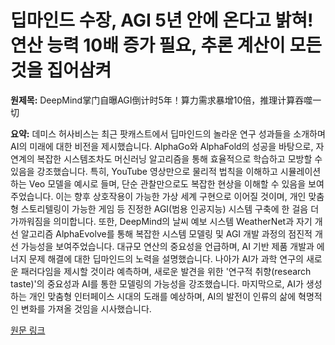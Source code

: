 # 딥마인드 수장, AGI 5년 안에 온다고 밝혀! 연산 능력 10배 증가 필요, 추론 계산이 모든 것을 집어삼켜

**원제목:** DeepMind掌门自曝AGI倒计时5年！算力需求暴增10倍，推理计算吞噬一切

**요약:** 데미스 허사비스는 최근 팟캐스트에서 딥마인드의 놀라운 연구 성과들을 소개하며 AI의 미래에 대한 비전을 제시했습니다.  AlphaGo와 AlphaFold의 성공을 바탕으로, 자연계의 복잡한 시스템조차도 머신러닝 알고리즘을 통해 효율적으로 학습하고 모방할 수 있음을 강조했습니다. 특히,  YouTube 영상만으로 물리적 법칙을 이해하고 시뮬레이션하는 Veo 모델을 예시로 들며, 단순 관찰만으로도 복잡한 현상을 이해할 수 있음을 보여주었습니다. 이는 향후 상호작용이 가능한 가상 세계 구현으로 이어질 것이며,  개인 맞춤형 스토리텔링이 가능한 게임 등  진정한 AGI(범용 인공지능) 시스템 구축에 한 걸음 더 가까워짐을 의미합니다.  또한,  DeepMind의 날씨 예보 시스템 WeatherNet과  자기 개선 알고리즘 AlphaEvolve를 통해 복잡한 시스템 모델링 및  AGI 개발 과정의  점진적 개선 가능성을  보여주었습니다.  대규모 연산의 중요성을 언급하며,  AI 기반 제품 개발과  에너지 문제 해결에 대한 딥마인드의 노력을 설명했습니다.  나아가  AI가 과학 연구의 새로운 패러다임을 제시할 것이라 예측하며,  새로운 발견을 위한  '연구적 취향(research taste)'의 중요성과 AI를 통한  모델링의 가능성을  강조했습니다.  마지막으로,  AI가 생성하는 개인 맞춤형 인터페이스 시대의 도래를 예상하며,  AI의 발전이 인류의 삶에  혁명적인 변화를 가져올 것임을 시사했습니다.

[원문 링크](https://hub.baai.ac.cn/view/47595)
